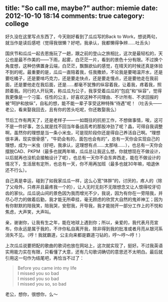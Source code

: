 title: "So call me, maybe?"
author: miemie
date: 2012-10-10 18:14
comments: true
category: college
--------------------

好久没在这里写点东西了，今天刚好看到了瓜瓜写的Back to Work，想说两句，就当作是读后感吧（觉得我很懒？好吧，我承认，我都懒得争辨……吐舌头）

<!-- more -->

国庆节和瓜瓜一起去恩施玩了一趟，跟之前的登山之旅相比，这次是最轻松的，天公也是最不作美的——下雨，起雾，白茫茫一片，看到的景色十分有限。不过换个角度想，这种仿佛置身云端，白茫茫，飘飘欲仙的感觉，在晴天的时候还真是体验不到的呢。最重要的是，瓜瓜一直陪着我，任我撒娇，不论我是要喝温开水，还是要吃橘子，还是要啃巧克力，还是要走快点，还是要走慢点，还是要他走在我前面，还是要他走在我后面，还是……都毫不犹豫的纵容着我，让着我，疼着我，照顾着我。同行的人开玩笑，称瓜瓜为公子，我享受着瓜瓜的“包庇”和“纵容”，觉得我更像是一个刁蛮、任性的公主，好喜欢这种不问理由、不计所有、不求回报的被“呵护和放纵”，自私的想，能不能一辈子享受这种特殊“待遇”呢！（吐舌头——老公，看来娶我回去，且有你的苦头吃呢，你还敢娶我么）

节后工作有两天了，还是老样子——一如既往的抗拒工作，不想做事情，唉，这可不是一件好事，怎么就是找不回当年备战高考的那股冲劲了呢？晶，可得自我调整啊，虽然你的理想是当一条小米虫，可是现阶段你还是得自己养活自己啊。“理想很丰满，现实很骨感”，“牛奶会有的，面包也会有的”，总有一天你会实现自己的理想，成为一米虫（好吧，我承认，这理想有点……太那啥……），也总有一天你会摆脱CAD、PKPM（最多也就两年嘛，瓜瓜总让我这么想，你就想现在不做设计，以后就再也没机会接触设计了呢），也总有一天你不会东奔西走，能在不做设计的情况下，生活居有定所，也总有一天，你不用再加班（最多也就30年嘛，咱退休还不行么）。

自己真是幸运，碰到了如我家瓜瓜一样，这么心宽“体胖”的，讨厌的，疼人的（除了父母外，只疼并且最疼我一个的），让人无时无刻不无限想念又让人恨得咬牙切齿的家伙。瓜瓜说山间的景色因为我而增光不少，我说，因为有你在一旁陪我，并尽心尽力的做着后勤，我才能无所牵挂，毫无顾虑的欣赏大自然的鬼斧神工；因为有你默默的陪我笑，陪我哭，安慰我，开导我，我才能抛开一部分工作上的不悦和焦虑，大声笑，大声叫。

亲，谢谢你，让我有生之年，能在地球上遇到你；所以，亲爱的，我代表月亮宣布，你永远是属于我的，不许你私自离开我，除非得到我的批准或者月亮从银河系消失不见。（哼！我就霸道，公主向来都是霸道刁钻的，哼～哼～哼！）

上次瓜瓜说要把配的歌曲的歌词也放在网站上，这次就实现了，挺好。不过我英语实用能力实在有限，只看懂了大意，还有几句歌词确切的意思还不太明白。最后就引用这一句作为结尾吧，再恰当不过了：

> Before you came into my life   
> I missed you so bad   
> I missed you so bad   
> I missed you so, so bad   

老公，想你，很想你，么～






